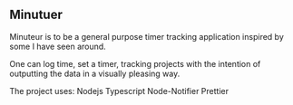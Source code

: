 ## Minutuer
Minuteur is to be a general purpose timer tracking application inspired by some I have seen around.

One can log time, set a timer, tracking projects with the intention of outputting the data in a visually pleasing way.

The project uses:
Nodejs
Typescript
Node-Notifier
Prettier
